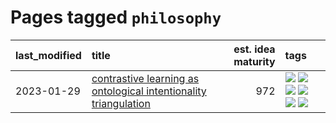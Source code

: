# Pages tagged `philosophy`

|last_modified|title|est. idea maturity|tags
|:---|:---|---:|:---|
|2023-01-29|[contrastive learning as ontological intentionality triangulation](../contrastive_learning_as_ontological_intentionality_triangulation.md)|972|[![](https://img.shields.io/badge/tag-meta-dad82b)](../tags/meta.md) [![](https://img.shields.io/badge/tag-philosophy-99b5f2)](../tags/philosophy.md) [![](https://img.shields.io/badge/tag-semiotics-d46ff4)](../tags/semiotics.md) [![](https://img.shields.io/badge/tag-synesthesia-faa2fc)](../tags/synesthesia.md) [![](https://img.shields.io/badge/tag-theory-1ee399)](../tags/theory.md) [![](https://img.shields.io/badge/tag-wip-12f6d5)](../tags/wip.md)|